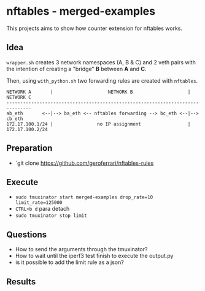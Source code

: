 # nftables - merged-examples
This projects aims to show how counter extension for nftables works. 

## Idea

`wrapper.sh` creates 3 network namespaces (A, B & C) and 2 veth pairs
with the intention of creating a "bridge" **B** between **A** and **C**.

Then, using `with_python.sh` two forwarding rules are created with `nftables`.


```
NETWORK A       |                    NETWORK B                    |   NETWORK C
-------------------------------------------------------------------------------
ab_eth       <--|--> ba_eth <-- nftables forwarding --> bc_eth <--|--> cb_eth
172.17.100.1/24 |                no IP assignment                 |    172.17.100.2/24
```

## Preparation

* `git clone https://github.com/geroferrari/nftables-rules

## Execute

* `sudo tmuxinator start merged-examples drop_rate=10 limit_rate=125000`
* `CTRL+b d` para detach
* `sudo tmuxinator stop limit`

## Questions

- How to send the arguments through the tmuxinator?
- How to wait until the iperf3 test finish to execute the output.py
- is it possible to add the limit rule as a json?



## Results
